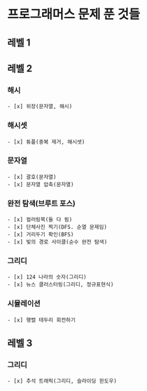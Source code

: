 
# 프로그래머스 문제 푼 것들

## 레벨 1

## 레벨 2
### 해시
    - [x] 위장(문자열, 해시)

### 해시셋
    - [x] 튜플(중복 제거, 해시셋)

### 문자열
    - [x] 괄호(문자열)
    - [x] 문자열 압축(문자열)

### 완전 탐색(브루트 포스)
    - [x] 컬러링북(둘 다 됨)
    - [x] 단체사진 찍기(DFS. 순열 문제임)
    - [x] 거리두기 확인(BFS)
    - [x] 빛의 경로 사이클(순수 완전 탐색)

### 그리디
    - [x] 124 나라의 숫자(그리디)
    - [x] 뉴스 클러스터링(그리디, 정규표현식)

### 시뮬레이션
    - [x] 행렬 테두리 회전하기

## 레벨 3
### 그리디
    - [x] 추석 트래픽(그리디, 슬라이딩 윈도우)